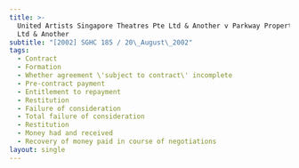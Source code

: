 ```yaml
---
title: >-
  United Artists Singapore Theatres Pte Ltd & Another v Parkway Properties Pte
  Ltd & Another
subtitle: "[2002] SGHC 185 / 20\_August\_2002"
tags:
  - Contract
  - Formation
  - Whether agreement \'subject to contract\' incomplete
  - Pre-contract payment
  - Entitlement to repayment
  - Restitution
  - Failure of consideration
  - Total failure of consideration
  - Restitution
  - Money had and received
  - Recovery of money paid in course of negotiations
layout: single
---
```


